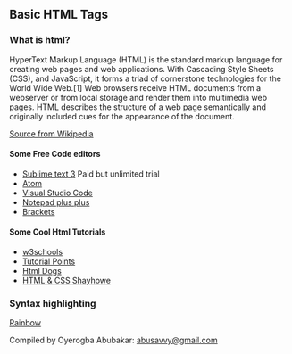 ## Basic HTML Tags

### What is html?

HyperText Markup Language (HTML) is the standard markup language for creating web pages and web applications. With Cascading Style Sheets (CSS), and JavaScript, it forms a triad of cornerstone technologies for the World Wide Web.[1] Web browsers receive HTML documents from a webserver or from local storage and render them into multimedia web pages. HTML describes the structure of a web page semantically and originally included cues for the appearance of the document.

[Source from Wikipedia](https://en.wikipedia.org/wiki/HTML)

#### Some Free Code editors

- [Sublime text 3](https://www.sublimetext.com/3) Paid but unlimited trial
- [Atom](https://atom.io/)
- [Visual Studio Code](https://code.visualstudio.com/)
- [Notepad plus plus](http://notepad-plus-plus.org/)
- [Brackets](http://brackets.io/)

#### Some Cool Html Tutorials

- [w3schools](http://www.w3schools.com/html/)
- [Tutorial Points](https://www.tutorialspoint.com/html/)
- [Html Dogs](http://htmldog.com/guides/html/beginner/)
- [HTML & CSS Shayhowe](http://learn.shayhowe.com/html-css/)

### Syntax highlighting

[Rainbow](https://craig.is/making/rainbows)

Compiled by Oyerogba Abubakar: [abusavvy@gmail.com](abusavvy@gmail.com)
